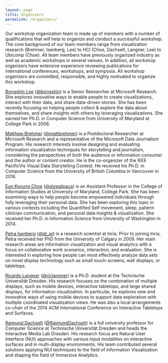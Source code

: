 ```yaml
---
layout: page
title: Organizers
permalink: /organizers/
---
```


Our workshop organization team is made up of members with a number of qualifications that will help to organize and conduct a successful workshop. The core background of our team members range from visualization research (Brehmer, Isenberg, Lee) to HCI (Choe, Dachselt, Langner, Lee) to Ubicomp (Choe). All team members have previously organized industry as well as academic workshops in several venues. In addition, all workshop organizers have extensive experience reviewing publications for international conferences, workshops, and symposia. All workshop organizers are committed, responsible, and highly motivated to organize this workshop.

<i class="fa fa-user" aria-hidden="true"></i> [Bongshin Lee](https://www.microsoft.com/en-us/research/people/bongshin/) ([@bongshin](https://twitter.com/bongshin)) is a Senior Researcher at Microsoft Research. She explores innovative ways to enable people to create visualizations, interact with their data, and share data-driven stories. She has been recently focusing on helping people collect & explore the data about themselves, and share insights with others by leveraging visualizations. She earned her Ph.D. in Computer Science from University of Maryland at College Park in 2006. 

<i class="fa fa-user" aria-hidden="true"></i> [Matthew Brehmer](https://www.microsoft.com/en-us/research/people/mabrehme/) ([@mattbrehmer](https://twitter.com/mattbrehmer)) is a Postdoctoral Researcher at Microsoft Research and a representative of the Microsoft Data Journalism Program. His research interests involve designing and evaluating information visualization techniques for storytelling and journalism, considering the perspectives of both the audience or information consumer and the author or content creator. He is the co-organizer of the IEEE PacificVis Visual Data Storytelling Contest. 
He received his Ph.D. in Computer Science from the University of British Columbia in Vancouver in 2016.

<i class="fa fa-user" aria-hidden="true"></i> [Eun Kyoung Choe](https://terpconnect.umd.edu/~choe/) ([@slowalpaca](https://twitter.com/slowalpaca)) is an Assistant Professor in the College of Information Studies at University of Maryland, College Park. She has been examining ways to help people become empowered individuals through fully leveraging their personal data. She has been exploring this topic in various contexts including the Quantified Self movement, sleep, patient-clinician communication, and personal data insights & visualization. She received her Ph.D. in Information Science from University of Washington in 2014.

<i class="fa fa-user" aria-hidden="true"></i> [Petra Isenberg](https://petra.isenberg.cc/wiki/pmwiki.php) ([@dr_pi](https://twitter.com/dr_pi))  is a research scientist at Inria. Prior to joining Inria, Petra received her PhD from the University of Calgary in 2009. Her main research areas are information visualization and visual analytics with a focus on collaborative work scenarios, interaction, and evaluation. She is interested in exploring how people can most effectively analyze data sets on novel display technology such as small touch-screens, wall displays, or tabletops. 

<i class="fa fa-user" aria-hidden="true"></i> [Ricardo Langner](https://imld.de/our-group/team/ricardo-langner/) ([@riclangner](https://twitter.com/riclangner)) is a Ph.D. student at the Technische Universität Dresden. His research focuses on the combination of multiple displays, such as mobile devices, interactive tabletops, and large shared displays, for information visualization. In particular, he explores new and innovative ways of using mobile devices to support data exploration with multiple coordinated visualization views.
He was also a local arrangements co-chair of the 2014 ACM International Conference on Interactive Tabletops and Surfaces.

<i class="fa fa-user" aria-hidden="true"></i> [Raimund Dachselt](https://imld.de/our-group/team/raimund-dachselt/) ([@RaimundDachselt](https://twitter.com/RaimundDachselt)) is a full university professor for Computer Science at Technische Universität Dresden and heads the Interactive Media Lab Dresden. His research focus are Natural User Interface (NUI) approaches with various input modalities on interactive surfaces and in multi-display environments. His team contributed several solutions applying NUI techniques to the field of Information Visualization and shaping the field of Immersive Analytics. 